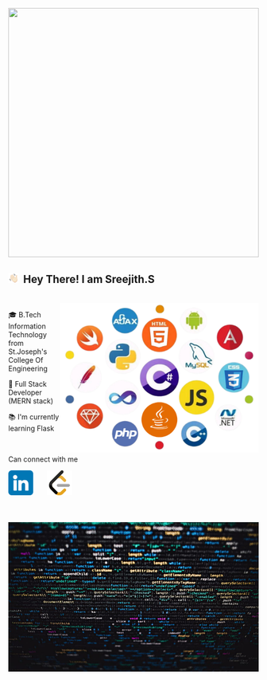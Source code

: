 <p align="center">
<img src="https://camo.githubusercontent.com/7de37139d0b4c1ce40865e799b446c0e963a3dd8fb68d239707237c40604fa3d/68747470733a2f2f63646e2e6472696262626c652e636f6d2f75736572732f3733303730332f73637265656e73686f74732f363538313234332f6176656e746f2e676966" height="500" width="100%"/>
</p>
<h2><img src="https://github.com/Tech-Legend/random_images/blob/main/output-onlinegiftools.gif" height="20" width="20"/> &nbsp;Hey There! I am Sreejith.S</h2>
<br/>  
<img src="https://github.com/Tech-Legend/random_images/blob/main/Copy-of-Frontend-1-1024x791.png" height="300" width="400" align="right"/>
<p>🎓 B.Tech Information Technology from St.Joseph's College Of Engineering</p>
<p>💪 Full Stack Developer (MERN stack)</p>
<p>📚 I'm currently learning Flask</p>
<br>

<p>Can connect with me </p>
<a href="https://www.linkedin.com/in/sreejith-s-5a0784251/"><img src="https://github.com/Tech-Legend/random_images/blob/main/linkedin.png" height="50" width="50"/></a> &nbsp; &nbsp; &nbsp;
<a href="https://leetcode.com/u/Sreejith0307/"><img src="https://github.com/Tech-Legend/random_images/blob/main/icons8-level-up-your-coding-skills-and-quickly-land-a-job-96.png" height="50" width="50"/></a>
<br>
<br>
<br>
<br>
<img src="https://github.com/Tech-Legend/random_images/blob/main/HD-wallpaper-programming-coding-language.jpg" width="100%" height="300"/>

